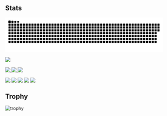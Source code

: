 ## Stats
![](https://raw.githubusercontent.com/takagi2943/takagi2943/output/github-contribution-grid-snake.svg)

![](https://komarev.com/ghpvc/?username=your-github-username&style=flat-square)
<p align="left">
  <a href="https://github.com/takagi2943">
    <img height="20" src="https://komarev.com/ghpvc/?username=takagi2943" />
  </a>
  <a href="https://github.com/takagi2943">
    <img height="20" src="https://img.shields.io/github/followers/takagi2943?label=follow&logo=github&style=flat" />
  </a>
  <a href="http://qiita.com/takagi2943">
    <img height="20" src="https://qiita-badge.apiapi.app/s/takagi2943/posts.svg" />
  </a>
</p>

![](http://github-profile-summary-cards.vercel.app/api/cards/profile-details?username=takagi2943&theme=gruvbox)
![](http://github-profile-summary-cards.vercel.app/api/cards/repos-per-language?username=takagi2943&theme=gruvbox)
![](http://github-profile-summary-cards.vercel.app/api/cards/most-commit-language?username=takagi2943&theme=gruvbox)
![](http://github-profile-summary-cards.vercel.app/api/cards/stats?username=takagi2943&theme=gruvbox)
![](http://github-profile-summary-cards.vercel.app/api/cards/productive-time?username=takagi2943&theme=gruvbox&utcOffset=9)

## Trophy
![trophy](https://github-profile-trophy.vercel.app/?username=Keichan15&theme=gruvbox)


<!--
**takagi2943/takagi2943** is a ✨ _special_ ✨ repository because its `README.md` (this file) appears on your GitHub profile.

Here are some ideas to get you started:

- 🔭 I’m currently working on ...
- 🌱 I’m currently learning ...
- 👯 I’m looking to collaborate on ...
- 🤔 I’m looking for help with ...
- 💬 Ask me about ...
- 📫 How to reach me: ...
- 😄 Pronouns: ...
- ⚡ Fun fact: ...
-->
